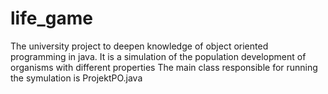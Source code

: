 # life_game
The university project to deepen knowledge of object oriented programming in java. It is a simulation of the population development of organisms with different properties
The main class responsible for running the symulation is ProjektPO.java
